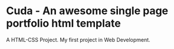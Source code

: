 # Cuda - An awesome single page portfolio html template

A HTML-CSS Project. My first project in Web Development.
